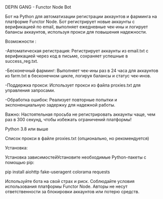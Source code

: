 DEPIN GANG - Functor Node Bot                                                                                                                                                                                        

Бот на Python для автоматизации регистрации аккаунтов и фарминга на платформе Functor Node. Бот регистрирует новые аккаунты с верификацией по email, выполняет ежедневные чек-ины и логирует балансы аккаунтов, используя прокси для повышения надежности.

Возможности :





-Автоматическая регистрация: Регистрирует аккаунты из email.txt с верификацией через код в письме, сохраняет успешные в success_reg.txt. 



-Бесконечный фарминг: Выполняет чек-ины раз в 24 часа для аккаунтов из farm.txt в бесконечном цикле, логируя балансы и статус чек-инов.



-Поддержка прокси: Использует прокси из файла proxies.txt для управления запросами.



-Обработка ошибок: Реализует повторные попытки и экспоненциальную задержку для надежной работы.



Важно: Настоятельная просьба не регистрировать аккаунты чаще, чем раз в 300 секунд, чтобы избежать ограничений платформы!



Python 3.8 или выше



Список прокси в файле proxies.txt (опционально, но рекомендуется)


Установка:



Установка зависимостейУстановите необходимые Python-пакеты с помощью pip:

pip install aiohttp fake-useragent colorama requests





Используйте бота на свой страх и риск. Соблюдайте условия использования платформы Functor Node. Авторы не несут ответственности за блокировки аккаунтов или потерю средств.

